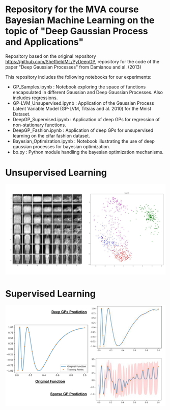 Repository for the MVA course Bayesian Machine Learning on the topic of "Deep Gaussian Process and Applications"
=====

Repository based on the original repository https://github.com/SheffieldML/PyDeepGP, repository for the code of the paper "Deep Gaussian Processes" from Damianou and al. (2013)

This repository includes the following notebooks for our experiments:

- GP_Samples.ipynb : Notebook exploring the space of functions encapsulated in different Gaussian and Deep Gaussian Processes. Also includes regressions.
- GP-LVM_Unsupervised.ipynb : Application of the Gaussian Process Latent Variable Model (GP-LVM, Titsias and al. 2010) for the Mnist Dataset.
- DeepGP_Supervised.ipynb : Application of deep GPs for regression of non-stationary functions.
- DeepGP_Fashion.ipynb : Application of deep GPs for unsupervised learning on the cifar fashion dataset.
- Bayesian_Optimization.ipynb : Notebook illustrating the use of deep gaussian processes for bayesian optimization.
- bo.py : Python module handling the bayesian optimization mechanisms.

# Unsupervised Learning
![](/examples/ResultsDGPUnsup/super_plot.png)

# Supervised Learning
![](/examples/ResultsDGPSup/SupervisedDeepGp.png)
